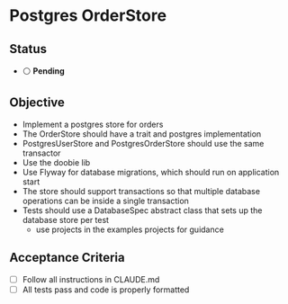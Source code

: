 # Postgres OrderStore

## Status

- ⚪ **Pending**

## Objective

- Implement a postgres store for orders
- The OrderStore should have a trait and postgres implementation
- PostgresUserStore and PostgresOrderStore should use the same transactor
- Use the doobie lib
- Use Flyway for database migrations, which should run on application start
- The store should support transactions so that multiple database operations can be inside a single transaction
- Tests should use a DatabaseSpec abstract class that sets up the database store per test
  - use projects in the examples projects for guidance

## Acceptance Criteria

- [ ] Follow all instructions in CLAUDE.md
- [ ] All tests pass and code is properly formatted

